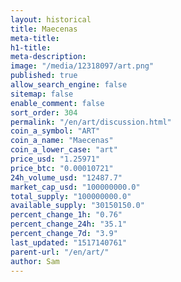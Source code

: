 ```yaml
---
layout: historical
title: Maecenas
meta-title: 
h1-title: 
meta-description: 
image: "/media/12318097/art.png"
published: true
allow_search_engine: false
sitemap: false
enable_comment: false
sort_order: 304
permalink: "/en/art/discussion.html"
coin_a_symbol: "ART"
coin_a_name: "Maecenas"
coin_a_lower_case: "art"
price_usd: "1.25971"
price_btc: "0.00010721"
24h_volume_usd: "12487.7"
market_cap_usd: "100000000.0"
total_supply: "100000000.0"
available_supply: "30150150.0"
percent_change_1h: "0.76"
percent_change_24h: "35.1"
percent_change_7d: "3.9"
last_updated: "1517140761"
parent-url: "/en/art/"
author: Sam
---
```


